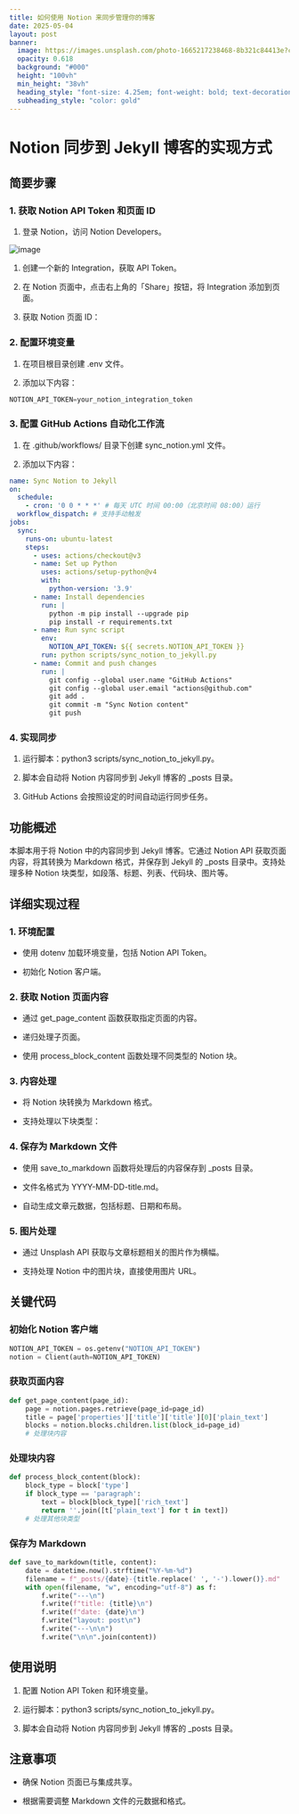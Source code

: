 ```yaml
---
title: 如何使用 Notion 来同步管理你的博客
date: 2025-05-04
layout: post
banner:
  image: https://images.unsplash.com/photo-1665217238468-8b321c84413e?crop=entropy&cs=tinysrgb&fit=max&fm=jpg&ixid=M3w2OTIwMzJ8MHwxfHJhbmRvbXx8fHx8fHx8fDE3NDYzNjIzMjV8&ixlib=rb-4.0.3&q=80&w=1080
  opacity: 0.618
  background: "#000"
  height: "100vh"
  min_height: "38vh"
  heading_style: "font-size: 4.25em; font-weight: bold; text-decoration: underline"
  subheading_style: "color: gold"
---
```


# Notion 同步到 Jekyll 博客的实现方式

## 简要步骤

### 1. 获取 Notion API Token 和页面 ID

1. 登录 Notion，访问 Notion Developers。

![image](https://prod-files-secure.s3.us-west-2.amazonaws.com/a7a0cc5a-89b9-4cda-8686-1fba0ca52f40/d19c1afe-dea5-4312-9333-786b0ba83054/image.png?X-Amz-Algorithm=AWS4-HMAC-SHA256&X-Amz-Content-Sha256=UNSIGNED-PAYLOAD&X-Amz-Credential=ASIAZI2LB466YYTWU3ZE%2F20250504%2Fus-west-2%2Fs3%2Faws4_request&X-Amz-Date=20250504T123845Z&X-Amz-Expires=3600&X-Amz-Security-Token=IQoJb3JpZ2luX2VjEGsaCXVzLXdlc3QtMiJGMEQCIG2YYKu8usvDxDCQGkl%2B3YBFr54ycRtCadbqvOl4QSf2AiBqFJMP6JpxUHlUo%2F0AZkXyn5wknHlklU2eIjN%2FxzEXgir%2FAwgUEAAaDDYzNzQyMzE4MzgwNSIMLJMFlbuhsrinBfK%2FKtwDZ0Yi6N%2BA2go09IE4pmeIPbpt5ocilHDwJ4LdrXNaXiYrmGPCSPVbge9%2Byyrg%2BMdcwP9%2BmP87weRD0NFldsyl2Ivmz76K7CQqOcO2ZfVBHY80g04RhPwsWoGLJHbf8DLnPkJgCGECo51K2TvxptQ4e8fHIsA08PVhDilTVxC63Nsy9gjl1%2Bc%2FE2fg2Eiu%2B9M%2BecGhQLABez%2F1Wnpm7gVNFiQcZ4Vw4gBva4Tm%2B4oA7suf2QMn%2By5L1aUXZEREk4fcVvEIUgf4KqVQBcCpGdqdVxDK%2Fhy1mOmUVvCytTaeFx80jBDohVx3SzIBjahLbBKPEkMKIwgJxW5tjAvzoehtroCFYWr%2F2zeC1uhIN4XxW%2BMDSP6vgUpEKHVtO4r%2B4glufIK2WfbmIUhygg8VHBbM4rHk9OxieDkvUERvQ5RLShOVsMrvc7UhAyUWGzX6u8q1ZrbeQL%2FDYwE48EjJ0MsPrrVu%2BgBCM9YDhhZL%2B8ZsZ6KDTV2zrjbtfkO1W1AktPcSElwTNa1PRytc8w1EoDhzRhI71lwZ1aADasnil9Tthf%2Boa02Jov0mAoz%2B4n2crkRHIWxUI1kGcuT5QWBUTM%2Bkt1MVy9uEqmnOLSm5wZBC49wT3XWXIDO8ZKvRAh8wr4fdwAY6pgHRqEeJVFfHtQioPki5G7Vuxvt1qvubuVWnb5k0BcobIP6GM0UFCA0o46g3Mbed61dvhRen%2Bn1Nw6AmPZJ%2FJiPbFdVXSUeD55%2BZkw1%2FZ8U9szIVmDXYGX%2B2G8wIxtTIRknCp1vWoIHFb3kiRvl7GmkCa3rfxKmK1G0%2Fvw0Bvrj84WIqE6vjb3qeDVBl0oUGPIJb81zBatPzdXskNra9taCp62EF9kU2&X-Amz-Signature=7f69fe98aec1880c4fb481c4fb775846e9b80c9a784e8d8a4d7003a93cb25ea6&X-Amz-SignedHeaders=host&x-id=GetObject)

1. 创建一个新的 Integration，获取 API Token。

1. 在 Notion 页面中，点击右上角的「Share」按钮，将 Integration 添加到页面。

1. 获取 Notion 页面 ID：


### 2. 配置环境变量

1. 在项目根目录创建 .env 文件。

1. 添加以下内容：

```javascript
NOTION_API_TOKEN=your_notion_integration_token
```

### 3. 配置 GitHub Actions 自动化工作流

1. 在 .github/workflows/ 目录下创建 sync_notion.yml 文件。

1. 添加以下内容：

```yaml
name: Sync Notion to Jekyll
on:
  schedule:
    - cron: '0 0 * * *' # 每天 UTC 时间 00:00（北京时间 08:00）运行
  workflow_dispatch: # 支持手动触发
jobs:
  sync:
    runs-on: ubuntu-latest
    steps:
      - uses: actions/checkout@v3
      - name: Set up Python
        uses: actions/setup-python@v4
        with:
          python-version: '3.9'
      - name: Install dependencies
        run: |
          python -m pip install --upgrade pip
          pip install -r requirements.txt
      - name: Run sync script
        env:
          NOTION_API_TOKEN: ${{ secrets.NOTION_API_TOKEN }}
        run: python scripts/sync_notion_to_jekyll.py
      - name: Commit and push changes
        run: |
          git config --global user.name "GitHub Actions"
          git config --global user.email "actions@github.com"
          git add .
          git commit -m "Sync Notion content"
          git push
```

### 4. 实现同步

1. 运行脚本：python3 scripts/sync_notion_to_jekyll.py。

1. 脚本会自动将 Notion 内容同步到 Jekyll 博客的 _posts 目录。

1. GitHub Actions 会按照设定的时间自动运行同步任务。

## 功能概述

本脚本用于将 Notion 中的内容同步到 Jekyll 博客。它通过 Notion API 获取页面内容，将其转换为 Markdown 格式，并保存到 Jekyll 的 _posts 目录中。支持处理多种 Notion 块类型，如段落、标题、列表、代码块、图片等。

## 详细实现过程

### 1. 环境配置

- 使用 dotenv 加载环境变量，包括 Notion API Token。

- 初始化 Notion 客户端。

### 2. 获取 Notion 页面内容

- 通过 get_page_content 函数获取指定页面的内容。

- 递归处理子页面。

- 使用 process_block_content 函数处理不同类型的 Notion 块。

### 3. 内容处理

- 将 Notion 块转换为 Markdown 格式。

- 支持处理以下块类型：


### 4. 保存为 Markdown 文件

- 使用 save_to_markdown 函数将处理后的内容保存到 _posts 目录。

- 文件名格式为 YYYY-MM-DD-title.md。

- 自动生成文章元数据，包括标题、日期和布局。

### 5. 图片处理

- 通过 Unsplash API 获取与文章标题相关的图片作为横幅。

- 支持处理 Notion 中的图片块，直接使用图片 URL。

## 关键代码

### 初始化 Notion 客户端

```python
NOTION_API_TOKEN = os.getenv("NOTION_API_TOKEN")
notion = Client(auth=NOTION_API_TOKEN)
```

### 获取页面内容

```python
def get_page_content(page_id):
    page = notion.pages.retrieve(page_id=page_id)
    title = page['properties']['title']['title'][0]['plain_text']
    blocks = notion.blocks.children.list(block_id=page_id)
    # 处理块内容
```

### 处理块内容

```python
def process_block_content(block):
    block_type = block['type']
    if block_type == 'paragraph':
        text = block[block_type]['rich_text']
        return ''.join([t['plain_text'] for t in text])
    # 处理其他块类型
```

### 保存为 Markdown

```python
def save_to_markdown(title, content):
    date = datetime.now().strftime("%Y-%m-%d")
    filename = f"_posts/{date}-{title.replace(' ', '-').lower()}.md"
    with open(filename, "w", encoding="utf-8") as f:
        f.write("---\n")
        f.write(f"title: {title}\n")
        f.write(f"date: {date}\n")
        f.write("layout: post\n")
        f.write("---\n\n")
        f.write("\n\n".join(content))
```

## 使用说明

1. 配置 Notion API Token 和环境变量。

1. 运行脚本：python3 scripts/sync_notion_to_jekyll.py。

1. 脚本会自动将 Notion 内容同步到 Jekyll 博客的 _posts 目录。

## 注意事项

- 确保 Notion 页面已与集成共享。

- 根据需要调整 Markdown 文件的元数据和格式。